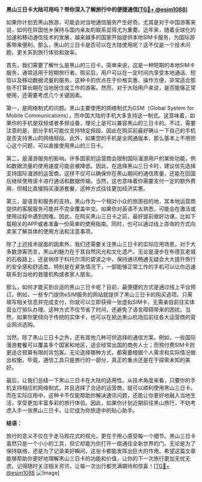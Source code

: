 **黑山三日卡大陆可用吗？带你深入了解旅行中的便捷通信[[TG💪+ @esim1088](https://t.me/s/esim1088)]**

如果你计划去黑山旅游，可能会对当地通信服务产生好奇。尤其是对于中国游客来说，如何在异国他乡保持与国内亲友的联系显得尤为重要。近年来，随着全球化的加速和移动通信技术的发展，越来越多的国家开始提供本地SIM卡服务，为国际游客带来便利。那么，黑山的三日卡是否可以在大陆使用呢？这不仅是一个技术问题，更关系到旅行体验和效率。

首先，我们需要了解什么是黑山的三日卡。简单来说，这是一种短期的本地SIM卡服务，通常适用于短期旅行者。购买后，用户可以在一定时间内享受本地通话、短信以及移动数据流量的服务。这种卡的优点在于价格实惠、操作方便，非常适合那些不打算长期在当地居住或工作的游客。然而，对于大陆用户来说，是否能够正常使用，还需要考虑几个关键因素。

第一，是网络制式的问题。黑山主要使用的网络制式为GSM（Global System for Mobile Communications），而中国大陆的手机大多支持这一制式。这意味着，如果你的手机是双频或者多频设备，理论上是可以兼容黑山的三日卡的。不过，需要注意的是，部分手机可能仅支持特定频段，因此在购买前最好确认一下自己的手机是否支持黑山的网络频段。此外，如果您的手机是全网通版本，那么基本上不用担心这个问题，可以直接使用黑山的三日卡。

第二，是漫游服务的影响。许多国家的运营商会限制国际漫游用户的某些功能，例如数据流量的使用速度可能会被降低。因此，在选择黑山三日卡时，建议优先选择支持国际漫游的运营商。这样不仅可以确保你在黑山期间的通信质量，还能在回国后继续使用该卡进行通话和数据传输。当然，这也意味着你需要支付一定的额外费用，但相比直接购买漫游套餐，这种方式往往更加经济实惠。

第三，是语言和服务的支持。黑山作为一个相对小众的旅游目的地，其本地运营商提供的客服服务可能并不完全覆盖中文。如果你对英语不太熟悉，可能会在激活或使用过程中遇到困难。因此，在购买黑山三日卡之前，最好提前做好功课，比如下载相关的APP或者准备一份简单的使用指南。同时，也可以通过线上咨询的方式向卖家了解具体的使用方法和注意事项。

除了上述技术层面的因素外，我们还需要关注黑山三日卡的实际应用场景。对于大多数游客而言，黑山的魅力在于其自然风光和文化遗产。无论是漫步在布德瓦老城的石板路上，还是徜徉于科托尔湾的碧波之中，保持通讯畅通无疑会大大提升旅行的安全感和舒适度。特别是在紧急情况下，一部能够正常工作的手机可以让你迅速联系到当地的救援机构或者家人朋友。

那么，如何才能买到合适的黑山三日卡呢？目前，最便捷的方式是通过线上平台预订。例如，一些专门提供eSIM服务的网站就提供了黑山三日卡的购买选项。只需填写相关信息并完成支付，你就可以立即获得一张虚拟SIM卡，无需亲自前往实体营业厅排队办理。这种方式不仅节省了时间，还避免了语言障碍带来的困扰。当然，如果你更倾向于传统的实体卡，也可以在抵达黑山机场后前往各大运营商的营业网点选购。

当然，除了黑山三日卡之外，还有其他几种可供选择的通信方案。例如，一些国际漫游套餐可以覆盖多个国家和地区，适合经常出国的商务人士；而预付费SIM卡则更适合预算有限的背包客。无论选择哪种方式，都需要根据个人需求和实际情况做出权衡。毕竟，通信工具只是旅行的一部分，真正的重点还是在于探索未知的美好。

最后，让我们总结一下黑山三日卡在大陆的适用性。从技术角度来看，只要你的手机支持相应的网络制式，并且选择了合适的运营商，就可以顺利使用黑山三日卡。而在实际应用中，这种卡不仅能帮助你解决通讯问题，还能让你更好地融入当地生活，享受更加丰富多彩的旅行体验。因此，如果你计划近期前往黑山旅行，不妨考虑入手一张黑山三日卡，让它成为你旅途中的贴心助手。

**结语：**

旅行的意义不仅在于走马观花式的观光，更在于用心感受每一个细节。黑山三日卡虽然只是一个小小的工具，但它却能为你打开一扇通往全新世界的门。无论是为了保持联络，还是为了记录美好瞬间，这张卡都能发挥出巨大的作用。希望这篇文章能够帮助你更好地理解黑山三日卡的功能和价值，让你的下一次旅行更加无忧无虑。记得随时关注相关资讯，让每一次出行都充满期待和惊喜！[[TG💪+ @esim1088](https://t.me/s/esim1088) ![Image](https://i.postimg.cc/4NQfJmqS/Snipaste-2025-05-13-00-14-12.png)]